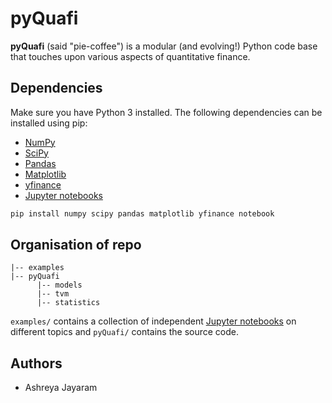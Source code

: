 # pyQuafi

**pyQuafi** (said "pie-coffee") is a modular (and evolving!) Python code base that touches upon various aspects of quantitative finance.

## Dependencies
Make sure you have Python 3 installed. The following dependencies can be installed using pip:

- [NumPy](https://numpy.org/)
- [SciPy](https://www.scipy.org/)
- [Pandas](https://pandas.pydata.org/)
- [Matplotlib](https://matplotlib.org/)
- [yfinance](https://pypi.org/project/yfinance/)
- [Jupyter notebooks](https://jupyter.org/)

```bash
pip install numpy scipy pandas matplotlib yfinance notebook
```

## Organisation of repo

```
|-- examples
|-- pyQuafi
      |-- models
      |-- tvm
      |-- statistics
```
```examples/``` contains a collection of independent [Jupyter notebooks](https://jupyter.org/) on different topics and ```pyQuafi/``` contains the source code.

## Authors

- Ashreya Jayaram
